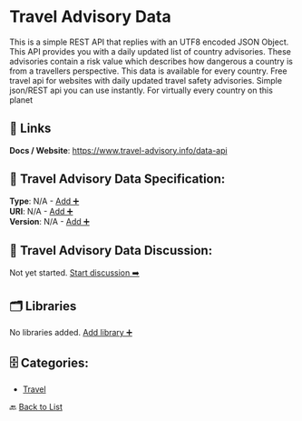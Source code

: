 # Travel Advisory Data

This is a simple REST API that replies with an UTF8 encoded JSON Object. This API provides you with a daily updated list of country advisories.  These advisories contain a risk value which describes how dangerous a country is from a travellers perspective.  This data is available for every country. Free travel api for websites with daily updated travel safety advisories. Simple json/REST api you can use instantly. For virtually every country on this planet

##  🔗 Links
**Docs / Website**: https://www.travel-advisory.info/data-api

## 🧬 Travel Advisory Data Specification:
**Type**: N/A - [Add ➕](https://github.com/apis-list/apis-list/edit/main/apis.yaml#20139)  
**URI**: N/A - [Add ➕](https://github.com/apis-list/apis-list/edit/main/apis.yaml#20139)  
**Version**: N/A - [Add ➕](https://github.com/apis-list/apis-list/edit/main/apis.yaml#20139)

## 💬 Travel Advisory Data Discussion:
Not yet started. [Start discussion ➡️](https://github.com/apis-list/apis-list/discussions/new)

## 🗂️ Libraries

No libraries added. [Add library ➕](https://github.com/apis-list/apis-list/edit/main/apis.yaml#20139)    


## 🗄️ Categories:
- [Travel](https://github.com/apis-list/apis-list#travel-)

🔙  [Back to List](https://github.com/apis-list/apis-list)
